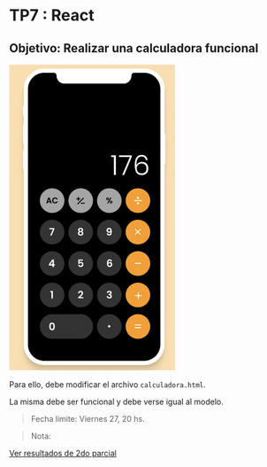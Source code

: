 # TP7 : React

## Objetivo: Realizar una calculadora funcional

<style>
img[alt="Calculadora"] { width: 300px; }
</style>

![Calculadora](./Enunciados/calculadora.png)

Para ello, debe modificar el archivo `calculadora.html`.

La misma debe ser funcional y debe verse igual al modelo.

> Fecha límite: Viernes 27, 20 hs.

> Nota:

[Ver resultados de 2do parcial](RESULTADOS.md)